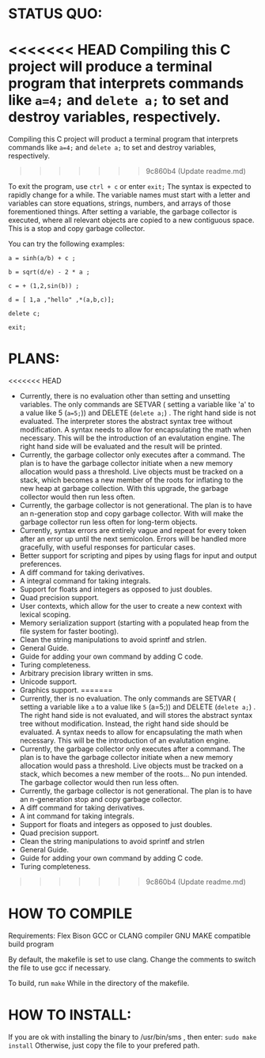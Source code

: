 # STATUS QUO:
<<<<<<< HEAD
Compiling this C project will produce a terminal program that interprets commands like `a=4;` and `delete a;` to set and destroy variables, respectively.
=======
Compiling this C project will product a terminal program that interprets commands like `a=4;` and `delete a;` to set and destroy variables, respectively.
>>>>>>> 9c860b4 (Update readme.md)

To exit the program, use `ctrl + c` or enter `exit;` The syntax is expected to rapidly change for a while. 
The variable names must start with a letter and variables can store equations, strings, numbers, and arrays of those forementioned things.
After setting a variable, the garbage collector is executed, where all relevant objects are copied to a new contiguous space. This is a stop and copy garbage collector. 

You can try the following examples:

`a = sinh(a/b) + c ;`

`b = sqrt(d/e) - 2 * a ;` 

`c = + (1,2,sin(b)) ;`

`d = [ 1,a ,"hello" ,*(a,b,c)];`

`delete c; `

`exit; `


# PLANS:
<<<<<<< HEAD
- Currently, there is no evaluation other than setting and unsetting variables. The only commands are SETVAR ( setting a variable like 'a' to a value like 5 (`a=5;`)) and DELETE (`delete a;`) . The right hand side is not evaluated. The interpreter stores the abstract syntax tree without modification. A syntax needs to allow for encapsulating the math when necessary. This will be the introduction of an evalutation engine. The right hand side will be evaluated and the result will be printed. 
- Currently, the garbage collector only executes after a command. The plan is to have the garbage collector initiate when a new memory allocation would pass a threshold. Live objects must be tracked on a stack, which becomes a new member of the roots for inflating to the new heap at garbage collection. With this upgrade, the garbage collector would then run less often.
- Currently, the garbage collector is not generational. The plan is to have an n-generation stop and copy garbage collector. With will make the garbage collector run less often for long-term objects.
- Currently, syntax errors are entirely vague and repeat for every token after an error up until the next semicolon. Errors will be handled more gracefully, with useful responses for particular cases.
- Better support for scripting and pipes by using flags for input and output preferences.
- A diff command for taking derivatives.
- A integral command for taking integrals.
- Support for floats and integers as opposed to just doubles.
- Quad precision support.
- User contexts, which allow for the user to create a new context with lexical scoping.
- Memory serialization support (starting with a populated heap from the file system for faster booting).
- Clean the string manipulations to avoid sprintf and strlen.
- General Guide.
- Guide for adding your own command by adding C code.
- Turing completeness.
- Arbitrary precision library written in sms.
- Unicode support.
- Graphics support.
=======
- Currently, ther is no evaluation. The only commands are SETVAR ( setting a variable like `a` to a value like `5` (a=5;)) and DELETE (`delete a;`) . The right hand side is not evaluated, and will stores the abstract syntax tree without modification. Instead, the right hand side should be evaluated. A syntax needs to allow for encapsulating the math when necessary. This will be the introduction of an evalutation engine.
- Currently, the garbage collector only executes after a command. The plan is to have the garbage collector initiate when a new memory allocation would pass a threshold. Live objects must be tracked on a stack, which becomes a new member of the roots... No pun intended. The garbage collector would then run less often.
- Currently, the garbage collector is not generational. The plan is to have an n-generation stop and copy garbage collector.
- A diff command for taking derivatives.
- A int command for taking integrals.
- Support for floats and integers as opposed to just doubles.
- Quad precision support.
- Clean the string manipulations to avoid sprintf and strlen
- General Guide.
- Guide for adding your own command by adding C code.
- Turing completeness.
>>>>>>> 9c860b4 (Update readme.md)

# HOW TO COMPILE

Requirements:
Flex
Bison
GCC or CLANG compiler
GNU MAKE compatible build program

By default, the makefile is set to use clang. Change the comments to switch the file to use gcc if necessary.


To build, run 
`make`
While in the directory of the makefile.

# HOW TO INSTALL:
If you are ok with installing the binary to /usr/bin/sms , then enter:
`sudo make install`
Otherwise, just copy the file to your prefered path.
